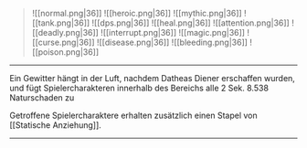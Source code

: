 > ![[normal.png|36]] ![[heroic.png|36]] ![[mythic.png|36]]
> ![[tank.png|36]] ![[dps.png|36]] ![[heal.png|36]]
> ![[attention.png|36]] ![[deadly.png|36]] ![[interrupt.png|36]]
> ![[magic.png|36]] ![[curse.png|36]] ![[disease.png|36]] ![[bleeding.png|36]] ![[poison.png|36]] 

***
Ein Gewitter hängt in der Luft, nachdem Datheas Diener erschaffen wurden, und fügt Spielercharakteren innerhalb des Bereichs alle 2 Sek. 8.538 Naturschaden zu 

Getroffene Spielercharaktere erhalten zusätzlich einen Stapel von [[Statische Anziehung]].

***